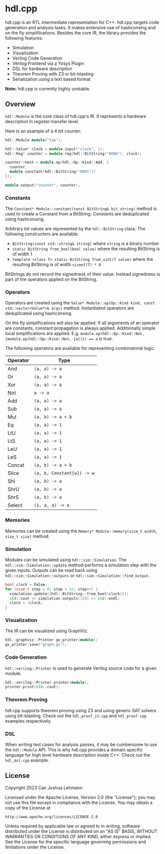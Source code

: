 # hdl.cpp

hdl.cpp is an RTL intermediate representation for C++.
hdl.cpp targets code generation and analysis tasks.
It makes extensive use of hashconsing and on the fly simplifications.
Besides the core IR, the library provides the following features:

- Simulation
- Visualization
- Verilog Code Generation
- Verilog Frontend via a Yosys Plugin
- DSL for hardware description
- Theorem Proving with Z3 or bit-blasting
- Serialization using a text based format

**Note:** hdl.cpp is currently highly unstable.

## Overview

`hdl::Module` is the core class of hdl.cpp's IR.
It represents a hardware description in register-transfer level.

Here is an example of a 4 bit counter:

```cpp
hdl::Module module("top");

hdl::Value* clock = module.input("clock", 1);
hdl::Reg* counter = module.reg(hdl::BitString("0000"), clock);

counter->next = module.op(hdl::Op::Kind::Add, {
  counter,
  module.constant(hdl::BitString("0001"))
});

module.output("counter", counter);
```

### Constants

The `Constant* Module::constant(const BitString& bit_string)` method is used to create a Constant from a BitString.
Constants are deduplicated using hashconsing.

Arbitrary bit values are represented by the `hdl::BitString` class.
The following constructors are available:

- `BitString(const std::string& string)` where `string` is a binary number
- `static BitString from_bool(bool value)` where the resulting BitString is of width 1
- `template <class T> static BitString from_uint(T value)` where the resulting BitString is of width `sizeof(T) * 8`

BitStrings do not record the signedness of their value.
Instead signedness is part of the operators applied on the BitString.

### Operators

Operators are created using the `Value* Module::op(Op::Kind kind, const std::vector<Value*>& args)` method.
Instantiated operators are deduplicated using hashconsing.

On the fly simplifications will also be applied.
If all arguments of an operator are constants, constant propagation is always applied.
Additionally simple local simplifications are applied.
E.g. `module.op(hdl::Op::Kind::Not, {module.op(hdl::Op::Kind::Not, {a})}) == a` is true.

The following operators are available for representing combinatorial logic.

| Operator | Type                       |
| -------- | -------------------------- |
| And      | `(a, a) -> a`              |
| Or       | `(a, a) -> a`              |
| Xor      | `(a, a) -> a`              |
| Not      | `a -> a`                   |
| Add      | `(a, a) -> a`              |
| Sub      | `(a, a) -> a`              |
| Mul      | `(a, b) -> a + b`          |
| Eq       | `(a, a) -> 1`              |
| LtU      | `(a, a) -> 1`              |
| LtS      | `(a, a) -> 1`              |
| LeU      | `(a, a) -> 1`              |
| LeS      | `(a, a) -> 1`              |
| Concat   | `(a, b) -> a + b`          |
| Slice    | `(a, b, Constant[w]) -> w` |
| Shl      | `(a, b) -> a`              |
| ShrU     | `(a, b) -> a`              |
| ShrS     | `(a, b) -> a`              |
| Select   | `(1, a, a) -> a`           |

### Memories

Memories can be created using the `Memory* Module::memory(size_t width, size_t size)` method.

### Simulation

Modules can be simulated using `hdl::sim::Simulation`.
The `hdl::sim::Simulation::update` method performs a simulation step with the given inputs.
Outputs can be read back using `hdl::sim::Simulation::outputs` or `hdl::sim::Simulation::find_output`.

```cpp
bool clock = false;
for (size_t step = 0; step < 32; step++) {
  simulation.update({hdl::BitString::from_bool(clock)});
  std::cout << simulation.outputs()[0] << std::endl;
  clock = !clock;
}
```

### Visualization

The IR can be visualized using GraphViz.

```cpp
hdl::graphviz::Printer gv_printer(module);
gv_printer.save("graph.gv");
```

### Code Generation

`hdl::verilog::Printer` is used to generate Verilog source code for a given module.

```cpp
hdl::verilog::Printer printer(module);
printer.print(std::cout);
```

### Theorem Proving

hdl.cpp supports theorem proving using Z3 and using generic SAT solvers using bit-blasting.
Check out the `hdl_proof_z3.cpp` and `hdl_proof.cpp` examples respectively.

### DSL

When writing test cases for analysis passes, it may be cumbersome to use the `hdl::Module` API.
This is why hdl.cpp provides a domain specific language for high level hardware description inside C++.
Check out the `hdl_dsl.cpp` example.

## License

Copyright 2023 Can Joshua Lehmann

Licensed under the Apache License, Version 2.0 (the "License");
you may not use this file except in compliance with the License.
You may obtain a copy of the License at

    http://www.apache.org/licenses/LICENSE-2.0

Unless required by applicable law or agreed to in writing, software
distributed under the License is distributed on an "AS IS" BASIS,
WITHOUT WARRANTIES OR CONDITIONS OF ANY KIND, either express or implied.
See the License for the specific language governing permissions and
limitations under the License.
